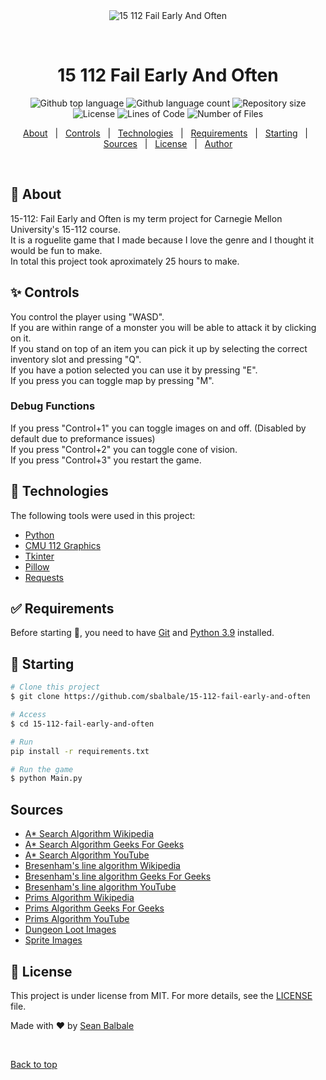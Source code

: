 <div align="center" id="top"> 
  <img src="./.github/app.gif" alt="15 112 Fail Early And Often" />

  &#xa0;

  <!-- <a href="https://15112failearlyandoften.netlify.app">Demo</a> -->
</div>

<h1 align="center">15 112 Fail Early And Often</h1>

<p align="center">
  <img alt="Github top language" src="https://img.shields.io/github/languages/top/sbalbale/15-112-fail-early-and-often?color=56BEB8">

  <img alt="Github language count" src="https://img.shields.io/github/languages/count/sbalbale/15-112-fail-early-and-often?color=56BEB8">

  <img alt="Repository size" src="https://img.shields.io/github/repo-size/sbalbale/15-112-fail-early-and-often?color=56BEB8">

  <img alt="License" src="https://img.shields.io/github/license/sbalbale/15-112-fail-early-and-often?color=56BEB8">
  
  <img alt="Lines of Code" src="https://tokei.cherrybrooknetworks.dev/b1/github/sbalbale/15-112-Fail-Early-and-Often?color=56BEB8">
  
  <img alt="Number of Files" src="https://img.shields.io/github/directory-file-count/sbalbale/15-112-Fail-Early-and-Often?color=%2356BEB8&label=number%20of%20files">

  <!-- <img alt="Github issues" src="https://img.shields.io/github/issues/sbalbale/15-112-fail-early-and-often?color=56BEB8" /> -->

  <!-- <img alt="Github forks" src="https://img.shields.io/github/forks/sbalbale/15-112-fail-early-and-often?color=56BEB8" /> -->

  <!-- <img alt="Github stars" src="https://img.shields.io/github/stars/sbalbale/15-112-fail-early-and-often?color=56BEB8" /> -->
</p>

<!-- Status -->

<!-- <h4 align="center"> 
	🚧  15 112 Fail Early And Often 🚀 Under construction...  🚧
</h4> 

<hr> -->

<p align="center">
  <a href="#dart-about">About</a> &#xa0; | &#xa0; 
  <a href="#sparkles-controls">Controls</a> &#xa0; | &#xa0;
  <a href="#rocket-technologies">Technologies</a> &#xa0; | &#xa0;
  <a href="#white_check_mark-requirements">Requirements</a> &#xa0; | &#xa0;
  <a href="#checkered_flag-starting">Starting</a> &#xa0; | &#xa0;
  <a href="#sources">Sources</a> &#xa0; | &#xa0;
  <a href="#memo-license">License</a> &#xa0; | &#xa0;
  <a href="https://github.com/sbalbale" target="_blank">Author</a>
</p>

<br>

## :dart: About ##

15-112: Fail Early and Often is my term project for Carnegie Mellon University's 15-112 course.\
It is a roguelite game that I made because I love the genre and I thought it would be fun to make.\
In total this project took aproximately 25 hours to make.

## :sparkles: Controls ##
You control the player using "WASD".\
If you are within range of a monster you will be able to attack it by clicking on it.\
If you stand on top of an item you can pick it up by selecting the correct inventory slot and pressing "Q".\
If you have a potion selected you can use it by pressing "E".\
If you press you can toggle map by pressing "M".
### Debug Functions ###

If you press "Control+1" you can toggle images on and off. (Disabled by default due to preformance issues)\
If you press "Control+2" you can toggle cone of vision. \
If you press "Control+3" you restart the game.


## :rocket: Technologies ##

The following tools were used in this project:

- [Python](https://https://www.python.org/)
- [CMU 112 Graphics](https://www.cs.cmu.edu/~112/notes/cmu_112_graphics.py)
- [Tkinter](https://docs.python.org/3/library/tkinter.html#module-tkinter)
- [Pillow](https://pypi.org/project/Pillow/)
- [Requests](https://pypi.org/project/requests/)

## :white_check_mark: Requirements ##

Before starting :checkered_flag:, you need to have [Git](https://git-scm.com) and [Python 3.9](https://https://www.python.org/) installed.

## :checkered_flag: Starting ##

```bash
# Clone this project
$ git clone https://github.com/sbalbale/15-112-fail-early-and-often

# Access
$ cd 15-112-fail-early-and-often

# Run
pip install -r requirements.txt

# Run the game
$ python Main.py
```

## Sources ##

  - [A* Search Algorithm Wikipedia](https://en.wikipedia.org/wiki/A*_search_algorithm)
  - [A* Search Algorithm Geeks For Geeks](https://www.geeksforgeeks.org/a-search-algorithm/)
  - [A* Search Algorithm YouTube](https://www.youtube.com/watch?v=i0x5fj4PqP4)
  - [Bresenham's line algorithm Wikipedia](https://en.wikipedia.org/wiki/Bresenham's_line_algorithm)
  - [Bresenham's line algorithm Geeks For Geeks](https://www.geeksforgeeks.org/bresenhams-line-generation-algorithm/)
  - [Bresenham's line algorithm YouTube](https://www.youtube.com/watch?v=lKVo6oLsCXs&t=39s)
  - [Prims Algorithm Wikipedia](https://en.wikipedia.org/wiki/Prim%27s_algorithm)
  - [Prims Algorithm Geeks For Geeks](https://www.geeksforgeeks.org/prims-minimum-spanning-tree-mst-greedy-algo-5/)
  - [Prims Algorithm YouTube](https://www.youtube.com/watch?v=xthRL0lcx2w)
  - [Dungeon Loot Images](https://www.forgotten-adventures.net/product-category/map-making/)
  - [Sprite Images](https://www.patreon.com/haasio)

## :memo: License ##

This project is under license from MIT. For more details, see the [LICENSE](LICENSE.md) file.


Made with :heart: by <a href="https://github.com/sbalbale" target="_blank">Sean Balbale</a>

&#xa0;

<a href="#top">Back to top</a>

